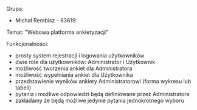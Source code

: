 Grupa:
- Michał Rembisz - 63619

Temat:
"Webowa platforma ankietyzacji"

Funkcjonalności:
- prosty system rejestracji i logowania użytkowników
- dwie role dla użytkowników: Administrator i Użytkownik
- możliwość tworzenia ankiet dla Administratora
- możliwość wypełniania ankiet dla Użytkownika
- przedstawienie wyników ankiety Administratorowi (forma wykresu lub tabeli)
- pytania i możliwe odpowiedzi będą definiowane przez Administratora
- zakładamy że będą możliwe jedynie pytania jednokrotnego wyboru